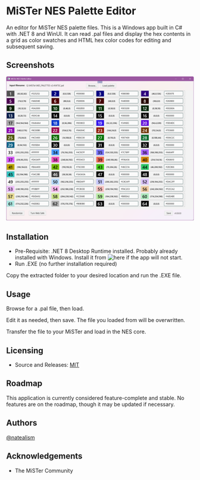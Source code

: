 # MiSTer NES Palette Editor

An editor for MiSTer NES palette files. This is a Windows app built in C# with .NET 8 and WinUI. It can read .pal files and display the hex contents in a grid as color swatches and HTML hex color codes for editing and subsequent saving.

## Screenshots

![MiSTerNESPaletteEditor.EXE](assets/screenshot.png)

## Installation

- Pre-Requisite: .NET 8 Desktop Runtime installed. Probably already installed with Windows. Install it from ![here](https://dotnet.microsoft.com/en-us/download/dotnet/8.0) if the app will not start. 
- Run .EXE (no further installation required)

Copy the extracted folder to your desired location and run the .EXE file.

## Usage

Browse for a .pal file, then load.

Edit it as needed, then save. The file you loaded from will be overwritten.

Transfer the file to your MiSTer and load in the NES core.

## Licensing

- Source and Releases: [MIT](LICENSE.txt)

## Roadmap

This application is currently considered feature-complete and stable. No features are on the roadmap, though it may be updated if necessary.

## Authors

[@natealism](https://bsky.app/profile/natealism.bsky.social)

## Acknowledgements

* The MiSTer Community
